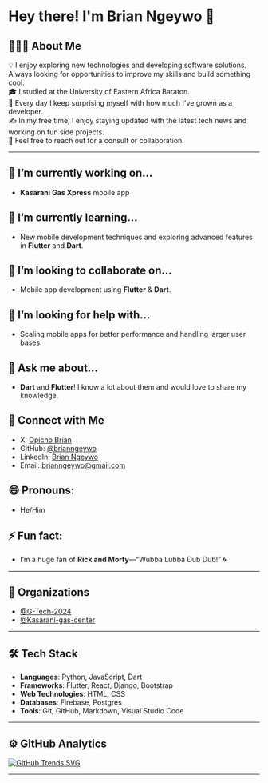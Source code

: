 # Hey there! I'm Brian Ngeywo 👋

## 👨🏻‍💻 About Me
💡 I enjoy exploring new technologies and developing software solutions. Always looking for opportunities to improve my skills and build something cool.  
🎓 I studied at the University of Eastern Africa Baraton.  
🌱 Every day I keep surprising myself with how much I've grown as a developer.  
✍️ In my free time, I enjoy staying updated with the latest tech news and working on fun side projects.  
💬 Feel free to reach out for a consult or collaboration.  

---

## 🔭 I’m currently working on...
- **Kasarani Gas Xpress** mobile app

## 🌱 I’m currently learning...
- New mobile development techniques and exploring advanced features in **Flutter** and **Dart**.

## 👯 I’m looking to collaborate on...
- Mobile app development using **Flutter** & **Dart**.

## 🤔 I’m looking for help with...
- Scaling mobile apps for better performance and handling larger user bases.

## 💬 Ask me about...
- **Dart** and **Flutter**! I know a lot about them and would love to share my knowledge.

## 💬 Connect with Me
- X: [Opicho Brian](https://x.com/OpichoKe)  
- GitHub: [@brianngeywo](https://github.com/brianngeywo)  
- LinkedIn: [Brian Ngeywo](https://www.linkedin.com/in/brian-ngeywo/)  
- Email: [brianngeywo@gmail.com](mailto:brianngeywo254@gmail.com)  

## 😄 Pronouns:
- He/Him

## ⚡ Fun fact:
- I’m a huge fan of **Rick and Morty**—“Wubba Lubba Dub Dub!” 🌀

---

## 💼 Organizations
- [@G-Tech-2024](https://github.com/G-Tech-2024)  
- [@Kasarani-gas-center](https://github.com/Kasarani-gas-center)  

---

## 🛠 Tech Stack
- **Languages**: Python, JavaScript, Dart  
- **Frameworks**: Flutter, React, Django, Bootstrap  
- **Web Technologies**: HTML, CSS  
- **Databases**: Firebase, Postgres  
- **Tools**: Git, GitHub, Markdown, Visual Studio Code

---

## ⚙️ GitHub Analytics
[![GitHub Trends SVG](https://api.githubtrends.io/user/svg/brianngeywo/langs)](https://githubtrends.io)

---
